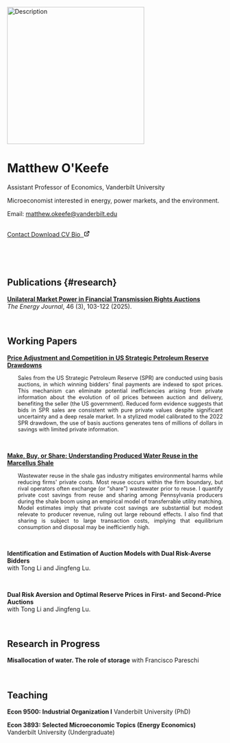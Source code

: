 []()

<img src="/images/photo.jpg" alt="Description" height="320">


# Matthew O'Keefe

Assistant Professor of Economics, Vanderbilt University

Microeconomist interested in energy, power markets, and the environment.

Email: <a href='mailto:matthew.okeefe@vanderbilt.edu'>matthew.okeefe@vanderbilt.edu</a> <br>


<br>


<a class="button" href="mailto:matthew.okeefe@vanderbilt.edu" rel="noopener" title="Email button">
  <span class="button-inner">
    Contact
  </span>
</a>

<a class="button" href="/cv.pdf" rel="noopener" title="CV button">
  <span class="button-inner">
    Download CV
  </span>
</a>


<a class="button" href="https://as.vanderbilt.edu/economics/bio/matthew-okeefe/" rel="noopener" title="Vandy button">
  <span class="button-inner">
    Bio
    &nbsp;<svg fill="none" stroke="currentColor" stroke-linecap="round" stroke-linejoin="round" stroke-width="2.5" viewBox="0 0 24 24" height="14" width="14">
      <path d="M18 13v6a2 2 0 01-2 2H5a2 2 0 01-2-2V8a2 2 0 012-2h6"></path>
      <path d="M15 3h6v6"></path>
      <path d="M10 14L21 3"></path>
    </svg>
  </span>
</a>



<!-- ---
title: Research in progress
--- -->


&nbsp;


&nbsp;


## Publications {#research}


[__Unilateral Market Power in Financial Transmission Rights Auctions__](https://doi.org/10.1177/01956574241303737)
<br>
*The Energy Journal*, 46 (3), 103-122 (2025).


&nbsp;


## Working Papers

[__Price Adjustment and Competition in US Strategic Petroleum Reserve Drawdowns__](research/papers/spr.pdf)
<br>

<div style="font-size: 0.9em; margin-left: 25px; text-align: justify;">
Sales from the US Strategic Petroleum Reserve (SPR) are conducted using basis auctions, in which winning bidders' final payments are indexed to spot prices. This mechanism can eliminate potential inefficiencies arising from private information about the evolution of oil prices between auction and delivery, benefiting the seller (the US government). Reduced form evidence suggests that bids in SPR sales are consistent with pure private values despite significant uncertainty and a deep resale market. In a stylized model calibrated to the 2022 SPR drawdown, the use of basis auctions generates tens of millions of dollars in savings with limited private information.
</div>


&nbsp;
&nbsp;



[__Make, Buy, or Share: Understanding Produced Water Reuse in the Marcellus Shale__](research/papers/wastewater.pdf)
<br>

<div style="font-size: 0.9em; margin-left: 25px; text-align: justify;">
Wastewater reuse in the shale gas industry mitigates environmental harms while reducing firms' private costs. Most reuse occurs within the firm boundary, but rival operators often exchange (or “share”) wastewater prior to reuse. I quantify private cost savings from reuse and sharing among Pennsylvania producers during the shale boom using an empirical model of transferrable utility matching. Model estimates imply that private cost savings are substantial but modest relevate to producer revenue, ruling out large rebound effects. I also find that sharing is subject to large transaction costs, implying that equilibrium consumption and disposal may be inefficiently high.
</div>


&nbsp;
&nbsp;


__Identification and Estimation of Auction Models with Dual Risk-Averse Bidders__
<br>
with Tong Li and Jingfeng Lu.

&nbsp;

__Dual Risk Aversion and Optimal Reserve Prices in First- and Second-Price Auctions__
<br>
with Tong Li and Jingfeng Lu.

&nbsp;
&nbsp;



## Research in Progress

__Misallocation of water. The role of storage__ with Francisco Pareschi

&nbsp;

## Teaching

__Econ 9500: Industrial Organization I__ Vanderbilt University (PhD)

__Econ 3893: Selected Microeconomic Topics (Energy Economics)__ Vanderbilt University (Undergraduate)
